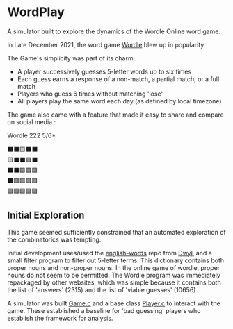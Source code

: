 # WordPlay
A simulator built to explore the dynamics of the Wordle Online word game.

In Late December 2021, the word game [Wordle](https://www.powerlanguage.co.uk/wordle/) blew up in popularity

The Game's simplicity was part of its charm:

- A player successively guesses 5-letter words up to six times
- Each guess earns a response of a non-match, a partial match, or a full match
- Players who guess 6 times without matching 'lose'
- All players play the same word each day (as defined by local timezone)

The game also came with a feature that made it easy to share and compare on social media : 

Wordle 222 5/6*

⬛⬛🟨⬛⬛<br>
🟨⬛⬛🟩⬛<br>
⬛⬛🟩🟩🟩<br>
⬛🟩🟩🟩🟩<br>
🟩🟩🟩🟩🟩<br>
## Initial Exploration

This game seemed sufficiently constrained that an automated exploration of the combinatorics was tempting. 

Initial development uses/used the [english-words](https://github.com/dwyl/english-words) repo from [Dwyl](https://github.com/dwyl), and a small filter program to filter out 5-letter terms. This dictionary contains both proper nouns and non-proper nouns. In the online game of wordle, proper nouns do not seem to be permitted. The Wordle program was immediately repackaged by other websites, which was simple because it contains both the list of 'answers' (2315) and the list of 'viable guesses' (10656)

A simulator was built [Game.c](https://github.com/seanmunson/WordPlay/blob/main/WordPlay/Game.cs) and a base class [Player.c](https://github.com/seanmunson/WordPlay/blob/main/WordPlay/Players/Player.cs) to interact with the game. These established a baseline for 'bad guessing' players who establish the framework for analysis.  

